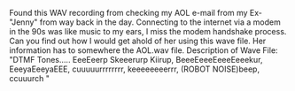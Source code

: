 Found this WAV recording from checking my AOL e-mail from my Ex-"Jenny" from way back in the day.
Connecting to the internet via a modem in the 90s was like music to my ears, I miss the modem handshake process.
Can you find out how I would get ahold of her using this wave file. Her information has to somewhere the AOL.wav file.
Description of Wave File: "DTMF Tones..... EeeEeerp Skeeerurp Kiirup, BeeeEeeeEeeeEeeekur, EeeyaEeeyaEEE, cuuuuurrrrrrrr, keeeeeeeerrr, (ROBOT NOISE)beep, ccuuurch "
